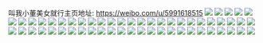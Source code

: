叫我小董美女就行主页地址: https://weibo.com/u/5991618515 
![](https://wx4.sinaimg.cn/mw2000/006xudGjly1h7hxuzwpwaj30yi09njsr.jpg) 
![](https://wx4.sinaimg.cn/mw2000/006xudGjly1h7gha8putxj30yi22o4qp.jpg) 
![](https://wx4.sinaimg.cn/mw2000/006xudGjly1h7gha41ugnj30yi22o4qp.jpg) 
![](https://wx4.sinaimg.cn/mw2000/006xudGjly1h72obumxjjj30x5146tgj.jpg) 
![](https://wx4.sinaimg.cn/mw2000/006xudGjly1h6t2t0hpdtj32c03404qs.jpg) 
![](https://wx4.sinaimg.cn/mw2000/006xudGjly1h6t2t413iij32c0340x6q.jpg) 
![](https://wx4.sinaimg.cn/mw2000/006xudGjly1h6fu7oyk48j30u017sjvt.jpg) 
![](https://wx4.sinaimg.cn/mw2000/006xudGjly1h6fu7o3mlvj30yi0vin7g.jpg) 
![](https://wx4.sinaimg.cn/mw2000/006xudGjly1h6fu7prz24j30u00lfqec.jpg) 
![](https://wx4.sinaimg.cn/mw2000/006xudGjly1h64xb48fw8j30yi0aognt.jpg) 
![](https://wx4.sinaimg.cn/mw2000/006xudGjly1h64xb4n88wj30yi078mxx.jpg) 
![](https://wx4.sinaimg.cn/mw2000/006xudGjly1h64xb578rej30yi0ghn16.jpg) 
![](https://wx4.sinaimg.cn/mw2000/006xudGjly1h3xmi1n6m9j31kw1kwtpv.jpg) 
![](https://wx4.sinaimg.cn/mw2000/006xudGjly1h3xmi0q09jj31ih1k04id.jpg) 
![](https://wx4.sinaimg.cn/mw2000/006xudGjly1h2ne8668z8j32xx26lhdv.jpg) 
![](https://wx4.sinaimg.cn/mw2000/006xudGjly1h2ne8qy2b3j31qd2dsnpd.jpg) 
![](https://wx4.sinaimg.cn/mw2000/006xudGjly1h2ne9g97b8j30u0123dtg.jpg) 
![](https://wx4.sinaimg.cn/mw2000/006xudGjly1h2ned5zh9jj30yi0j5mzk.jpg) 
![](https://wx4.sinaimg.cn/mw2000/006xudGjly1h0v404rgonj31941kwkil.jpg) 
![](https://wx4.sinaimg.cn/mw2000/006xudGjly1h0r548i1j0j32dc35s1kz.jpg) 
![](https://wx4.sinaimg.cn/mw2000/006xudGjly1gzno2adwlzj30u00u0qcm.jpg) 
![](https://wx4.sinaimg.cn/mw2000/006xudGjly1gvq7n8wecwj60u014045m02.jpg) 
![](https://wx4.sinaimg.cn/mw2000/006xudGjly1gvq7nal1waj60u014078x02.jpg) 
![](https://wx4.sinaimg.cn/mw2000/006xudGjly1gvpbgozr1gj60u0140n8f02.jpg) 
![](https://wx4.sinaimg.cn/mw2000/006xudGjly1gvpbgnsw4ij60u0140qf502.jpg) 
![](https://wx4.sinaimg.cn/mw2000/006xudGjly1gvpbgqbgrhj60u0140tkk02.jpg) 
![](https://wx4.sinaimg.cn/mw2000/006xudGjly1gvoblt1i4qj60u0140tk302.jpg) 
![](https://wx4.sinaimg.cn/mw2000/006xudGjly1gvoblw7itcj61400u0am502.jpg) 
![](https://wx4.sinaimg.cn/mw2000/006xudGjly1gvobm1rygnj60u0140qjw02.jpg) 
![](https://wx4.sinaimg.cn/mw2000/006xudGjly1gvobm3wyh8j60u00u0dq302.jpg) 
![](https://wx4.sinaimg.cn/mw2000/006xudGjly1gvobm5tjqhj60u00u0jxh02.jpg) 
![](https://wx4.sinaimg.cn/mw2000/006xudGjly1gvobm6v59oj60u00u0dll02.jpg) 
![](https://wx4.sinaimg.cn/mw2000/006xudGjly1gvoblqd0aaj60u00u0wjd02.jpg) 
![](https://wx4.sinaimg.cn/mw2000/006xudGjly1gvoblyo2rfj60u00u0ten02.jpg) 
![](https://wx4.sinaimg.cn/mw2000/006xudGjly1gvobm85c95j61400u0q8f02.jpg) 
![](https://wx4.sinaimg.cn/mw2000/006xudGjly1gun2w4s3f5j60u0140wq802.jpg) 
![](https://wx4.sinaimg.cn/mw2000/006xudGjly1gun2w5y5q3j60u0140k2s02.jpg) 
![](https://wx4.sinaimg.cn/mw2000/006xudGjly1gujqzz9ottj60sg33me4j02.jpg) 
![](https://wx4.sinaimg.cn/mw2000/006xudGjly1gujr02e9znj60u00u0n3v02.jpg) 
![](https://wx4.sinaimg.cn/mw2000/006xudGjly1gujr01h3fwj60sg1s0dye02.jpg) 
![](https://wx4.sinaimg.cn/mw2000/006xudGjly1guiqhagm3lj60u0140gru02.jpg) 
![](https://wx4.sinaimg.cn/mw2000/006xudGjly1guiqhbgavpj30u014m7bd.jpg) 
![](https://wx4.sinaimg.cn/mw2000/006xudGjly1guiqhcghsmj60u0140dm602.jpg) 
![](https://wx4.sinaimg.cn/mw2000/006xudGjly1guiqhd9nvqj60u014e7a902.jpg) 
![](https://wx4.sinaimg.cn/mw2000/006xudGjly1guiqhftjlzj60sg2dbk9j02.jpg) 
![](https://wx4.sinaimg.cn/mw2000/006xudGjly1guiqhgpln0j61400u010202.jpg) 
![](https://wx4.sinaimg.cn/mw2000/006xudGjly1gb0g6ssv4nj31hc0xcqdc.jpg) 
![](https://wx4.sinaimg.cn/mw2000/006xudGjly1gb0g6t36sqj31hc0xctk2.jpg) 
![](https://wx4.sinaimg.cn/mw2000/006xudGjly1gb0g6t3v9mj31hc0xck2x.jpg) 
![](https://wx4.sinaimg.cn/mw2000/006xudGjly1g5vnjl4uctj30u01hcaew.jpg) 
![](https://wx4.sinaimg.cn/mw2000/006xudGjly1g5mhtsuk8gj30ro0rowf1.jpg) 
![](https://wx4.sinaimg.cn/mw2000/006xudGjly1g5mhtt5sltj30u0190gt0.jpg) 
![](https://wx4.sinaimg.cn/mw2000/006xudGjly1g5mhttopu3j30kd0ukagb.jpg) 
![](https://wx4.sinaimg.cn/mw2000/006xudGjly1g5mhtu71t0j30k10zkwg8.jpg) 
![](https://wx4.sinaimg.cn/mw2000/006xudGjly1g5mhtuq173j31900u0af2.jpg) 
